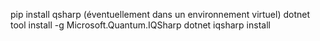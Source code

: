 pip install qsharp (éventuellement dans un environnement virtuel)
dotnet tool install -g Microsoft.Quantum.IQSharp
dotnet iqsharp install